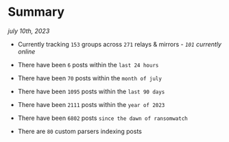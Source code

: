 
# Summary
_july 10th, 2023_

- Currently tracking `153` groups across `271` relays & mirrors - _`101` currently online_

- There have been `6` posts within the `last 24 hours`

- There have been `70` posts within the `month of july`

- There have been `1095` posts within the `last 90 days`

- There have been `2111` posts within the `year of 2023`

- There have been `6802` posts `since the dawn of ransomwatch`

- There are `80` custom parsers indexing posts
